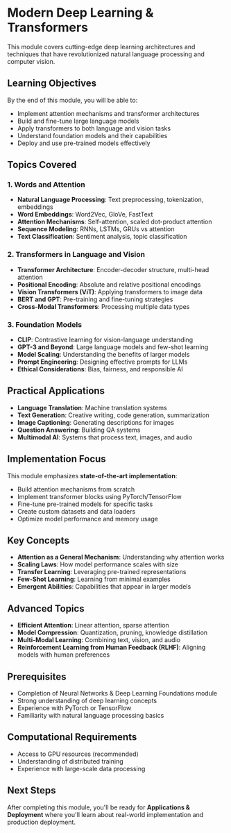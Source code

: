 # Modern Deep Learning & Transformers

This module covers cutting-edge deep learning architectures and techniques that have revolutionized natural language processing and computer vision.

## Learning Objectives

By the end of this module, you will be able to:
- Implement attention mechanisms and transformer architectures
- Build and fine-tune large language models
- Apply transformers to both language and vision tasks
- Understand foundation models and their capabilities
- Deploy and use pre-trained models effectively

## Topics Covered

### 1. Words and Attention
- **Natural Language Processing**: Text preprocessing, tokenization, embeddings
- **Word Embeddings**: Word2Vec, GloVe, FastText
- **Attention Mechanisms**: Self-attention, scaled dot-product attention
- **Sequence Modeling**: RNNs, LSTMs, GRUs vs attention
- **Text Classification**: Sentiment analysis, topic classification

### 2. Transformers in Language and Vision
- **Transformer Architecture**: Encoder-decoder structure, multi-head attention
- **Positional Encoding**: Absolute and relative positional encodings
- **Vision Transformers (ViT)**: Applying transformers to image data
- **BERT and GPT**: Pre-training and fine-tuning strategies
- **Cross-Modal Transformers**: Processing multiple data types

### 3. Foundation Models
- **CLIP**: Contrastive learning for vision-language understanding
- **GPT-3 and Beyond**: Large language models and few-shot learning
- **Model Scaling**: Understanding the benefits of larger models
- **Prompt Engineering**: Designing effective prompts for LLMs
- **Ethical Considerations**: Bias, fairness, and responsible AI

## Practical Applications

- **Language Translation**: Machine translation systems
- **Text Generation**: Creative writing, code generation, summarization
- **Image Captioning**: Generating descriptions for images
- **Question Answering**: Building QA systems
- **Multimodal AI**: Systems that process text, images, and audio

## Implementation Focus

This module emphasizes **state-of-the-art implementation**:
- Build attention mechanisms from scratch
- Implement transformer blocks using PyTorch/TensorFlow
- Fine-tune pre-trained models for specific tasks
- Create custom datasets and data loaders
- Optimize model performance and memory usage

## Key Concepts

- **Attention as a General Mechanism**: Understanding why attention works
- **Scaling Laws**: How model performance scales with size
- **Transfer Learning**: Leveraging pre-trained representations
- **Few-Shot Learning**: Learning from minimal examples
- **Emergent Abilities**: Capabilities that appear in larger models

## Advanced Topics

- **Efficient Attention**: Linear attention, sparse attention
- **Model Compression**: Quantization, pruning, knowledge distillation
- **Multi-Modal Learning**: Combining text, vision, and audio
- **Reinforcement Learning from Human Feedback (RLHF)**: Aligning models with human preferences

## Prerequisites

- Completion of Neural Networks & Deep Learning Foundations module
- Strong understanding of deep learning concepts
- Experience with PyTorch or TensorFlow
- Familiarity with natural language processing basics

## Computational Requirements

- Access to GPU resources (recommended)
- Understanding of distributed training
- Experience with large-scale data processing

## Next Steps

After completing this module, you'll be ready for **Applications & Deployment** where you'll learn about real-world implementation and production deployment. 